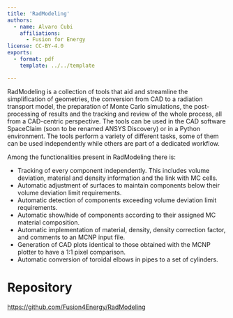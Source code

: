 ```yaml
---
title: 'RadModeling'
authors:
  - name: Alvaro Cubi
    affiliations:
      - Fusion for Energy
license: CC-BY-4.0
exports:
  - format: pdf
    template: ../../template

---
```


RadModeling is a collection of tools that aid and streamline the simplification of geometries, the conversion from CAD to a radiation transport model, the preparation of Monte Carlo simulations, the post-processing of results and the tracking and review of the whole process, all from a CAD-centric perspective. The tools can be used in the CAD software SpaceClaim (soon to be renamed ANSYS Discovery) or in a Python environment. The tools perform a variety of different tasks, some of them can be used independently while others are part of a dedicated workflow. 

Among the functionalities present in RadModeling there is:
- Tracking of every component independently. This includes volume deviation, material and density information and the link with MC cells.
- Automatic adjustment of surfaces to maintain components below their volume deviation limit requirements.
- Automatic detection of components exceeding volume deviation limit requirements.
- Automatic show/hide of components according to their assigned MC material composition.
- Automatic implementation of material, density, density correction factor, and comments to an MCNP input file.
- Generation of CAD plots identical to those obtained with the MCNP plotter to have a 1:1 pixel comparison.
- Automatic conversion of toroidal elbows in pipes to a set of cylinders.


# Repository
https://github.com/Fusion4Energy/RadModeling

